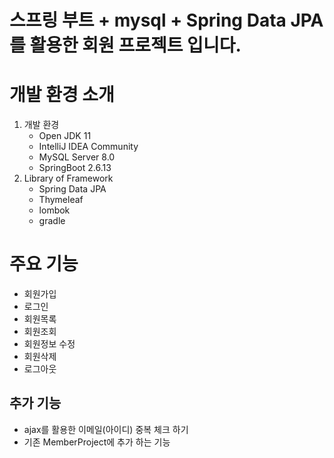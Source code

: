 # 스프링 부트 + mysql + Spring Data JPA를 활용한 회원 프로젝트 입니다.

# 개발 환경 소개
1. 개발 환경
    - Open JDK 11
    - IntelliJ IDEA Community
    - MySQL Server 8.0
    - SpringBoot 2.6.13
2. Library of Framework
    - Spring Data JPA
    - Thymeleaf
    - lombok
    - gradle

# 주요 기능
- 회원가입
- 로그인
- 회원목록
- 회원조회
- 회원정보 수정
- 회원삭제
- 로그아웃

## 추가 기능
- ajax를 활용한 이메일(아이디) 중복 체크 하기
- 기존 MemberProject에 추가 하는 기능
